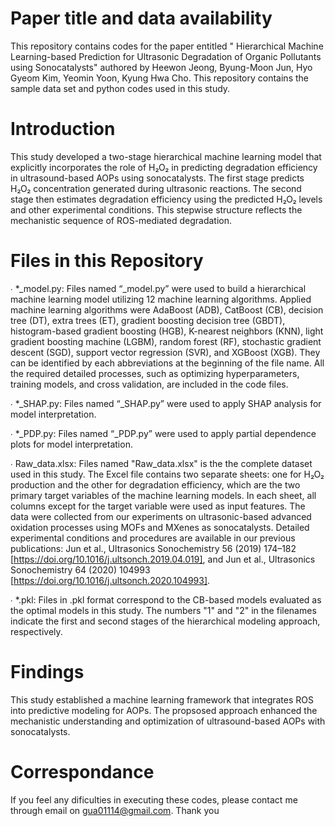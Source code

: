 # Paper title and data availability
This repository contains codes for the paper entitled " Hierarchical Machine Learning-based Prediction for Ultrasonic Degradation of Organic Pollutants using Sonocatalysts" authored by Heewon Jeong, Byung-Moon Jun, Hyo Gyeom Kim, Yeomin Yoon, Kyung Hwa Cho. This repository contains the sample data set and python codes used in this study. 

# Introduction
This study developed a two-stage hierarchical machine learning model that explicitly incorporates the role of H₂O₂ in predicting degradation efficiency in ultrasound-based AOPs using sonocatalysts. The first stage predicts H₂O₂ concentration generated during ultrasonic reactions. The second stage then estimates degradation efficiency using the predicted H₂O₂ levels and other experimental conditions. This stepwise structure reflects the mechanistic sequence of ROS-mediated degradation. 

# Files in this Repository
∙ *_model.py: Files named “_model.py” were used to build a hierarchical machine learning model utilizing 12 machine learning algorithms. Applied machine learning algorithms were AdaBoost (ADB), CatBoost (CB), decision tree (DT), extra trees (ET), gradient boosting decision tree (GBDT), histogram-based gradient boosting (HGB), K-nearest neighbors (KNN), light gradient boosting machine (LGBM), random forest (RF), stochastic gradient descent (SGD), support vector regression (SVR), and XGBoost (XGB). They can be identified by each abbreviations at the beginning of the file name. All the required detailed processes, such as optimizing hyperparameters, training models, and cross validation, are included in the code files. 

∙ *_SHAP.py: Files named “_SHAP.py” were used to apply SHAP analysis for model interpretation.

∙ *_PDP.py: Files named “_PDP.py” were used to apply partial dependence plots for model interpretation.

∙ Raw_data.xlsx: Files named "Raw_data.xlsx" is the the complete dataset used in this study. The Excel file contains two separate sheets: one for H₂O₂ production and the other for degradation efficiency, which are the two primary target variables of the machine learning models. In each sheet, all columns except for the target variable were used as input features. The data were collected from our experiments on ultrasonic-based advanced oxidation processes using MOFs and MXenes as sonocatalysts. Detailed experimental conditions and procedures are available in our previous publications: Jun et al., Ultrasonics Sonochemistry 56 (2019) 174–182 [https://doi.org/10.1016/j.ultsonch.2019.04.019], and Jun et al., Ultrasonics Sonochemistry 64 (2020) 104993 [https://doi.org/10.1016/j.ultsonch.2020.104993].

∙ *.pkl: Files in .pkl format correspond to the CB-based models evaluated as the optimal models in this study. The numbers "1" and "2" in the filenames indicate the first and second stages of the hierarchical modeling approach, respectively.

# Findings
This study established a machine learning framework that integrates ROS into predictive modeling for AOPs. The propsosed approach enhanced the mechanistic understanding and optimization of ultrasound-based AOPs with sonocatalysts.

# Correspondance
If you feel any dificulties in executing these codes, please contact me through email on gua01114@gmail.com. Thank you
